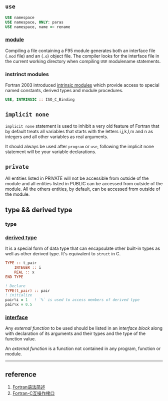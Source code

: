 ## `use`

```fortran
USE namespace
USE namespace, ONLY: paras
USE namespace, name => rename
```

### [module](https://docs.oracle.com/cd/E19205-01/819-5263/aevog/index.html)
Compiling a file containing a F95 module generates both an interface file (`.mod` file) and an (`.o`) object file. The compiler looks for the interface file in the current working directory when compiling `USE` modulename statements.


### instrinct modules 
Fortran 2003 introduced [intrinsic modules](https://riptutorial.com/fortran/example/5650/intrinsic-modules) which provide access to special named constants, derived types and module procedures.

```fortran
USE, INTRINSIC :: ISO_C_Binding 
```

## `implicit none`
`implicit none` statement is used to inhibit a very old feature of Fortran that by default treats all variables that starts with the letters i,j,k,l,m and n as integers and all other variables as real arguments.

It should always be used after `program` or `use`, following the implicit none statement will be your variable declarations.


## `private`

All entities listed in PRIVATE will not be accessible from outside of the module and all entities listed in PUBLIC can be accessed from outside of the module. All the others entities, by default, can be accessed from outside of the module.


## type && derived type

### type


### [derived type](https://fortran-lang.org/learn/quickstart/derived_types)

It is a special form of data type that can encapsulate other built-in types as well as other derived type.  It's equivalent to `struct` in C.

```fortran
TYPE :: t_pair
    INTEGER :: i
    REAL :: x
END TYPE

! Declare
TYPE(t_pair) :: pair
! initialize
pair%i = 1   ! `%` is used to access members of derived type 
pair%x = 0.5
```

### [interface](https://pages.mtu.edu/~shene/COURSES/cs201/NOTES/chap06/interface.html)

Any *external function* to be used should be listed in an *interface block* along with declaration of its arguments and their types and the type of the function value.

An *external function* is a function not contained in any program, function or module.


---

## reference
1. [Fortran语法简述](https://zhuanlan.zhihu.com/p/367443139)
2. [Fortran-C互操作接口](https://docs.oracle.com/cd/E19957-01/805-4940/6j4m1u7qn/index.html)
